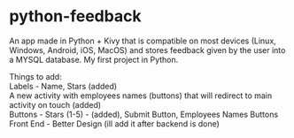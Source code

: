 # python-feedback
 An app made in Python + Kivy that is compatible on most devices (Linux, Windows, Android, iOS, MacOS) and stores feedback given by the user into a MYSQL database. My first project in Python.

 Things to add:\
  Labels - Name, Stars (added)\
  A new activity with employees names (buttons) that will redirect to main activity on touch (added)\
  Buttons - Stars (1-5) - (added), Submit Button, Employees Names Buttons\
  Front End - Better Design (ill add it after backend is done)
